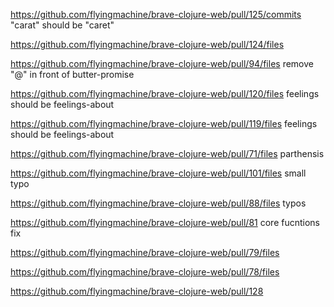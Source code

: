 https://github.com/flyingmachine/brave-clojure-web/pull/125/commits
"carat" should be "caret"

https://github.com/flyingmachine/brave-clojure-web/pull/124/files


https://github.com/flyingmachine/brave-clojure-web/pull/94/files
remove "@" in front of butter-promise

https://github.com/flyingmachine/brave-clojure-web/pull/120/files
feelings should be feelings-about

https://github.com/flyingmachine/brave-clojure-web/pull/119/files
feelings should be feelings-about

https://github.com/flyingmachine/brave-clojure-web/pull/71/files
parthensis

https://github.com/flyingmachine/brave-clojure-web/pull/101/files
small typo

https://github.com/flyingmachine/brave-clojure-web/pull/88/files
typos

https://github.com/flyingmachine/brave-clojure-web/pull/81
core fucntions fix

https://github.com/flyingmachine/brave-clojure-web/pull/79/files

https://github.com/flyingmachine/brave-clojure-web/pull/78/files

https://github.com/flyingmachine/brave-clojure-web/pull/128
